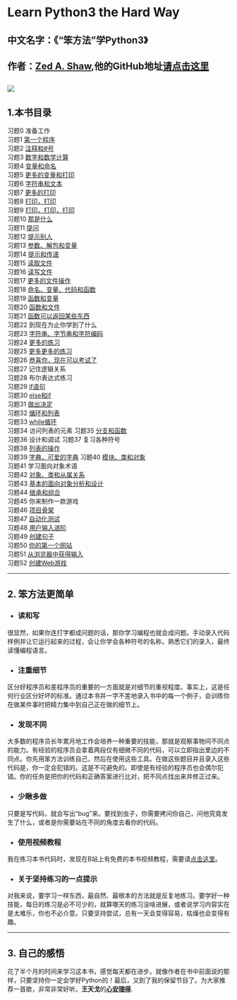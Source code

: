 # Learn Python3 the Hard Way

## 中文名字：《“笨方法”学Python3》
## 作者：[**Zed A. Shaw**](https://en.wikipedia.org/wiki/Zed_Shaw),他的GitHub地址[请点击这里](https://github.com/zedshaw)
![](https://img3.doubanio.com/view/subject/l/public/s29782950.jpg)
---
## 1.本书目录

习题0 准备工作  
习题1 [第一个程序](https://github.com/lidianxiang/Learn_Python3_the_hard_way/blob/master/ex1.py)  
习题2 [注释和#号](https://github.com/lidianxiang/Learn_Python3_the_hard_way/blob/master/ex2.py)  
习题3 [数字和数学计算](https://github.com/lidianxiang/Learn_Python3_the_hard_way/blob/master/ex3.py)   
习题4 [变量和命名](https://github.com/lidianxiang/Learn_Python3_the_hard_way/blob/master/ex4.py)  
习题5 [更多的变量和打印](https://github.com/lidianxiang/Learn_Python3_the_hard_way/blob/master/ex5.py)  
习题6 [字符串和文本](https://github.com/lidianxiang/Learn_Python3_the_hard_way/blob/master/ex5.py)   
习题7 [更多的打印](https://github.com/lidianxiang/Learn_Python3_the_hard_way/blob/master/ex7.py)   
习题8 [打印，打印](https://github.com/lidianxiang/Learn_Python3_the_hard_way/blob/master/ex8.py)  
习题9 [打印，打印，打印](https://github.com/lidianxiang/Learn_Python3_the_hard_way/blob/master/ex9.py)  
习题10 [那是什么](https://github.com/lidianxiang/Learn_Python3_the_hard_way/blob/master/ex10.py)  
习题11 [提问](https://github.com/lidianxiang/Learn_Python3_the_hard_way/blob/master/ex11.py)       
习题12 [提示别人](https://github.com/lidianxiang/Learn_Python3_the_hard_way/blob/master/ex12.py)    
习题13 [参数、解包和变量](https://github.com/lidianxiang/Learn_Python3_the_hard_way/blob/master/ex13.py)  
习题14 [提示和传递](https://github.com/lidianxiang/Learn_Python3_the_hard_way/blob/master/ex14.py)     
习题15 [读取文件](https://github.com/lidianxiang/Learn_Python3_the_hard_way/blob/master/ex15.py)    
习题16 [读写文件](https://github.com/lidianxiang/Learn_Python3_the_hard_way/blob/master/ex16.py)  
习题17 [更多的文件操作](https://github.com/lidianxiang/Learn_Python3_the_hard_way/blob/master/ex17.py)  
习题18 [命名、变量、代码和函数](https://github.com/lidianxiang/Learn_Python3_the_hard_way/blob/master/ex18.py)  
习题19 [函数和变量](https://github.com/lidianxiang/Learn_Python3_the_hard_way/blob/master/ex19.py)  
习题20 [函数和文件](https://github.com/lidianxiang/Learn_Python3_the_hard_way/blob/master/ex20.py)  
习题21 [函数可以返回某些东西](https://github.com/lidianxiang/Learn_Python3_the_hard_way/blob/master/ex21.py)  
习题22 到现在为止你学到了什么  
习题23 [字符串、字节串和字符编码](https://github.com/lidianxiang/Learn_Python3_the_hard_way/blob/master/ex23.py)  
习题24 [更多的练习](https://github.com/lidianxiang/Learn_Python3_the_hard_way/blob/master/ex24.py)  
习题25 [更多更多的练习](https://github.com/lidianxiang/Learn_Python3_the_hard_way/blob/master/ex25.py)  
习题26 [恭喜你，现在可以考试了](https://github.com/lidianxiang/Learn_Python3_the_hard_way/blob/master/ex26.py)  
习题27 记住逻辑关系  
习题28 布尔表达式练习  
习题29 [if语句](https://github.com/lidianxiang/Learn_Python3_the_hard_way/blob/master/ex29.py)  
习题30 [else和if](https://github.com/lidianxiang/Learn_Python3_the_hard_way/blob/master/ex30.py)   
习题31 [做出决定](https://github.com/lidianxiang/Learn_Python3_the_hard_way/blob/master/ex31.py)  
习题32 [循环和列表](https://github.com/lidianxiang/Learn_Python3_the_hard_way/blob/master/ex32.py)  
习题33 [while循环](https://github.com/lidianxiang/Learn_Python3_the_hard_way/blob/master/ex33.py)  
习题34 访问列表的元素 
习题35 [分支和函数](https://github.com/lidianxiang/Learn_Python3_the_hard_way/blob/master/ex35.py)  
习题36 设计和调试 
习题37 复习各种符号  
习题38 [列表的操作](https://github.com/lidianxiang/Learn_Python3_the_hard_way/blob/master/ex38.py)  
习题39 [字典，可爱的字典](https://github.com/lidianxiang/Learn_Python3_the_hard_way/blob/master/ex39.py) 
习题40 [模块、类和对象](https://github.com/lidianxiang/Learn_Python3_the_hard_way/blob/master/ex40.py)  
习题41 学习面向对象术语  
习题42 [对象、类和从属关系](https://github.com/lidianxiang/Learn_Python3_the_hard_way/blob/master/ex42.py)  
习题43 [基本的面向对象分析和设计](https://github.com/lidianxiang/Learn_Python3_the_hard_way/blob/master/ex43.py)  
习题44 [继承和组合](https://github.com/lidianxiang/Learn_Python3_the_hard_way/blob/master/ex44.py)  
习题45 你来制作一款游戏  
习题46 [项目骨架](https://github.com/lidianxiang/Learn_Python3_the_hard_way/tree/master/ex46/project/skeleton)  
习题47 [自动化测试](https://github.com/lidianxiang/Learn_Python3_the_hard_way/tree/master/ex47/skeleton)  
习题48 [用户输入进阶](https://github.com/lidianxiang/Learn_Python3_the_hard_way/tree/master/ex48/skeleton)  
习题49 [创建句子](https://github.com/lidianxiang/Learn_Python3_the_hard_way/tree/master/ex49/skeleton)  
习题50 [你的第一个网站](https://github.com/lidianxiang/Learn_Python3_the_hard_way/tree/master/ex50/projects/gothonweb)  
习题51 [从浏览器中获得输入](https://github.com/lidianxiang/Learn_Python3_the_hard_way/tree/master/ex51/projects/gothonweb)  
习题52 [创建Web游戏](https://github.com/lidianxiang/Learn_Python3_the_hard_way/tree/master/ex52/projects/gothonweb) 

---

## 2. 笨方法更简单
+ ### 读和写   
很显然，如果你连打字都成问题的话，那你学习编程也就会成问题。手动录入代码样例并让它运行起来的过程，会让你学会各种符号的名称，熟悉它们的录入，最终读懂编程语言。
+ ### 注重细节  
区分好程序员和差程序员的重要的一方面就是对细节的重视程度。事实上，这是任何行业区分好坏的标准。通过本书并一字不差地录入书中的每一个例子，会训练你在做某件事时把精力集中到自己正在做的细节上。
+ ### 发现不同  
大多数的程序员长年累月地工作会培养一种重要的技能，那就是观察事物间不同点的能力。有经验的程序员会拿着两段仅有细微不同的代码，可以立即指出里边的不同点。你先用笨方法训练自己，然后在使用这些工具。在做这些题目并且录入这些代码是，你一定会犯错的。这是不可避免的。即使是有经验的程序员也会偶尔犯错。你的任务是把你的代码和正确答案进行比对，把不同点找出来并修正过来。
+ ### 少瞅多做
只要是写代码，就会写出“bug”来。要找到虫子，你需要拷问你自己，问他究竟发生了什么，或者是你需要站在不同的角度去看你的代码。
+ ### 使用视频教程
我在练习本书代码时，发现在B站上有免费的本书视频教程，需要请[点击这里](https://www.bilibili.com/video/av25675370/?p=54)。
+ ### 关于坚持练习的一点提示
对我来说，要学习一样东西，最自然、最根本的方法就是反复地练习。要学好一种技能，每日的练习是必不可少的，就算哪天的练习没啥进展，或者说学习内容实在是太难乐，你也不必介意。只要坚持尝试，总有一天会变得容易，枯燥也会变得有趣。

---
## 3. 自己的感悟
花了半个月的时间来学习这本书，感觉每天都在进步。就像作者在书中前面说的那样，只要坚持你一定会学好Python的！最后，又到了我的保留节目了。为大家推荐一首歌，非常非常好听。**王天戈**的[**心安理得**](https://www.youtube.com/watch?v=WY4wYvRi1OE).

